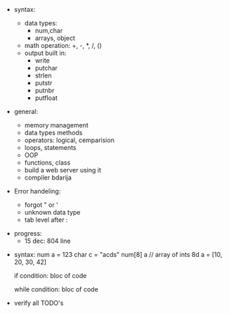 - syntax:
    - data types:
        + num,char
        - arrays, object
    + math operation: +, -, *, /, ()
    - output built in:
        + write
        + putchar
        + strlen
        + putstr
        - putnbr
        - putfloat

- general:
    - memory management
    - data types methods
    - operators:
        logical, cemparision
    - loops, statements
    - OOP
    - functions, class
    - build a web server using it
    - compiler bdarija

- Error handeling:
    - forgot " or '
    - unknown data type
    - tab level after :

+ progress:
    + 15 dec: 804 line

- syntax:
    num a = 123
    char c = "acds"
    num[8] a // array of ints 8d
    a = [10, 20, 30, 42]

    if condition:
        bloc of code

    while condition:
        bloc of code

- verify all TODO's
